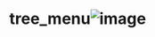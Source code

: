 # tree_menu![image](https://user-images.githubusercontent.com/97764479/231481165-287593c5-b605-4974-a473-04a0e5c09600.png)
